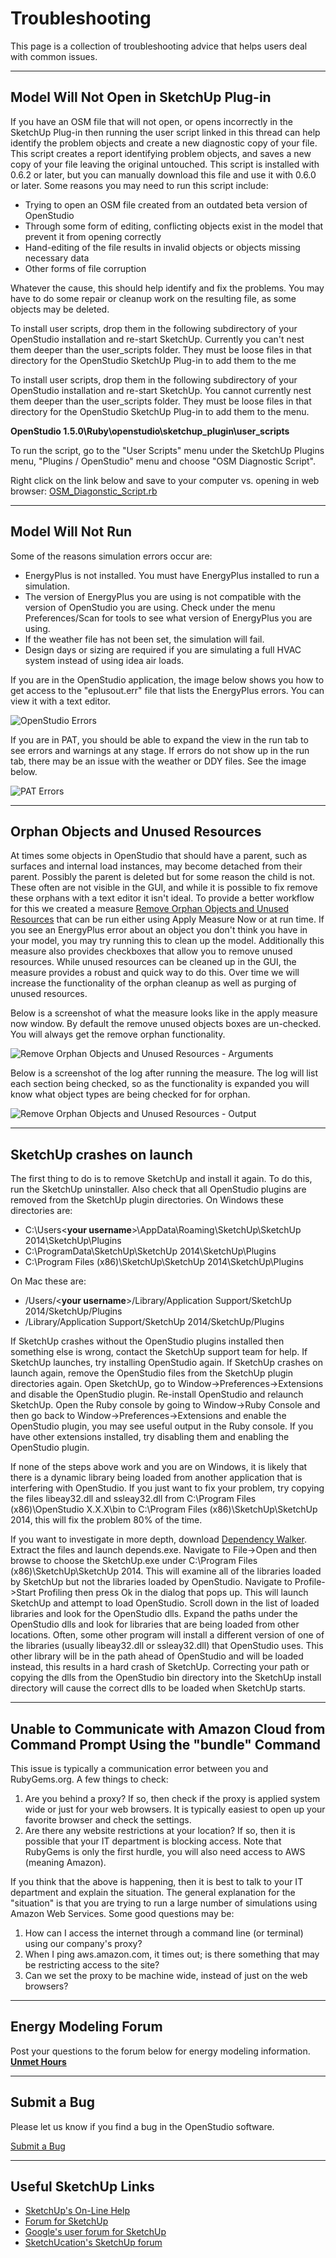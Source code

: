 <h1>Troubleshooting</h1>
This page is a collection of troubleshooting advice that helps users deal with common issues.

_________________

## Model Will Not Open in SketchUp Plug-in
If you have an OSM file that will not open, or opens incorrectly in the SketchUp Plug-in then running the user script linked in this thread can help identify the problem objects and create a new diagnostic copy of your file. This script creates a report identifying problem objects, and saves a new copy of your file leaving the original untouched. This script is installed with 0.6.2 or later, but you can manually download this file and use it with 0.6.0 or later. Some reasons you may need to run this script include:

- Trying to open an OSM file created from an outdated beta version of OpenStudio
- Through some form of editing, conflicting objects exist in the model that prevent it from opening correctly
- Hand-editing of the file results in invalid objects or objects missing necessary data
- Other forms of file corruption

Whatever the cause, this should help identify and fix the problems. You may have to do some repair or cleanup work on the resulting file, as some objects may be deleted.

To install user scripts, drop them in the following subdirectory of your OpenStudio installation and re-start SketchUp. Currently you can't nest them deeper than the user_scripts folder. They must be loose files in that directory for the OpenStudio SketchUp Plug-in to add them to the me

To install user scripts, drop them in the following subdirectory of your OpenStudio installation and re-start SketchUp. You cannot currently nest them deeper than the user_scripts folder. They must be loose files in that directory for the OpenStudio SketchUp Plug-in to add them to the menu.

__OpenStudio 1.5.0\Ruby\openstudio\sketchup_plugin\user_scripts__

To run the script, go to the "User Scripts" menu under the SketchUp Plugins menu, "Plugins / OpenStudio" menu and choose "OSM Diagnostic Script".

Right click on the link below and save to your computer vs. opening in web browser:
[OSM_Diagonstic_Script.rb](../../img/scripts/OSM_Diagnostic_Script.rb)

_________________

## Model Will Not Run
Some of the reasons simulation errors occur are:

- EnergyPlus is not installed. You must have EnergyPlus installed to run a simulation.
- The version of EnergyPlus you are using is not compatible with the version of OpenStudio you are using. Check under the menu Preferences/Scan for tools to see what version of EnergyPlus you are using.
- If the weather file has not been set, the simulation will fail.
- Design days or sizing are required if you are simulating a full HVAC system instead of using idea air loads.

If you are in the OpenStudio application, the image below shows you how to get access to the "eplusout.err" file that lists the EnergyPlus errors. You can view it with a text editor.

![OpenStudio Errors](../../img/help/os_errors.png)

If you are in PAT, you should be able to expand the view in the run tab to see errors and warnings at any stage. If errors do not show up in the run tab, there may be an issue with the weather or DDY files. See the image below.

![PAT Errors](../../img/help/pat_errors.png)

_________________

## Orphan Objects and Unused Resources
At times some objects in OpenStudio that should have a parent, such as surfaces and internal load instances, may become detached from their parent. Possibly the parent is deleted but for some reason the child is not. These often are not visible in the GUI, and while it is possible to fix remove these orphans with a text editor it isn't ideal. To provide a better workflow for this we created a measure [Remove Orphan Objects and Unused Resources](https://bcl.nrel.gov/node/82267) that can be run either using Apply Measure Now or at run time. If you see an EnergyPlus error about an object you don't think you have in your model, you may try running this to clean up the model. Additionally this measure also provides checkboxes that allow you to remove unused resources. While unused resources can be cleaned up in the GUI, the measure provides a robust and quick way to do this. Over time we will increase the functionality of the orphan cleanup as well as purging of unused resources. 

Below is a screenshot of what the measure looks like in the apply measure now window. By default the remove unused objects boxes are un-checked. You will always get the remove orphan functionality. 

![Remove Orphan Objects and Unused Resources - Arguments](../../img/help/orphan_purge_argview.png)

Below is a screenshot of the log after running the measure. The log will list each section being checked, so as the functionality is expanded you will know what object types are being checked for for orphan.

![Remove Orphan Objects and Unused Resources - Output](../../img/help/orphan_purge_outputview.png)

_________________

## SketchUp crashes on launch
The first thing to do is to remove SketchUp and install it again. To do this, run the SketchUp uninstaller. Also check that all OpenStudio plugins are removed from the SketchUp plugin directories. On Windows these directories are:

- C:\Users\<__your username__>\AppData\Roaming\SketchUp\SketchUp 2014\SketchUp\Plugins
- C:\ProgramData\SketchUp\SketchUp 2014\SketchUp\Plugins
- C:\Program Files (x86)\SketchUp\SketchUp 2014\SketchUp\Plugins

On Mac these are:

- /Users/<__your username__>/Library/Application Support/SketchUp 2014/SketchUp/Plugins
- /Library/Application Support/SketchUp 2014/SketchUp/Plugins

If SketchUp crashes without the OpenStudio plugins installed then something else is wrong, contact the SketchUp support team for help. If SketchUp launches, try installing OpenStudio again. If SketchUp crashes on launch again, remove the OpenStudio files from the SketchUp plugin directories again. Open SketchUp, go to Window->Preferences->Extensions and disable the OpenStudio plugin. Re-install OpenStudio and relaunch SketchUp. Open the Ruby console by going to Window->Ruby Console and then go back to Window->Preferences->Extensions and enable the OpenStudio plugin, you may see useful output in the Ruby console. If you have other extensions installed, try disabling them and enabling the OpenStudio plugin.

If none of the steps above work and you are on Windows, it is likely that there is a dynamic library being loaded from another application that is interfering with OpenStudio. If you just want to fix your problem, try copying the files libeay32.dll and ssleay32.dll from C:\Program Files (x86)\OpenStudio X.X.X\bin to C:\Program Files (x86)\SketchUp\SketchUp 2014, this will fix the problem 80% of the time.

If you want to investigate in more depth, download [Dependency Walker](http://www.dependencywalker.com/). Extract the files and launch depends.exe. Navigate to File->Open and then browse to choose the SketchUp.exe under C:\Program Files (x86)\SketchUp\SketchUp 2014\. This will examine all of the libraries loaded by SketchUp but not the libraries loaded by OpenStudio. Navigate to Profile->Start Profiling then press Ok in the dialog that pops up. This will launch SketchUp and attempt to load OpenStudio. Scroll down in the list of loaded libraries and look for the OpenStudio dlls. Expand the paths under the OpenStudio dlls and look for libraries that are being loaded from other locations. Often, some other program will install a different version of one of the libraries (usually libeay32.dll or ssleay32.dll) that OpenStudio uses. This other library will be in the path ahead of OpenStudio and will be loaded instead, this results in a hard crash of SketchUp. Correcting your path or copying the dlls from the OpenStudio bin directory into the SketchUp install directory will cause the correct dlls to be loaded when SketchUp starts.

_________________

## Unable to Communicate with Amazon Cloud from Command Prompt Using the "bundle" Command
This issue is typically a communication error between you and RubyGems.org. A few things to check:

1. Are you behind a proxy? If so, then check if the proxy is applied system wide or just for your web browsers. It is typically easiest to open up your favorite browser and check the settings.
2. Are there any website restrictions at your location? If so, then it is possible that your IT department is blocking access. Note that RubyGems is only the first hurdle, you will also need access to AWS (meaning Amazon).

If you think that the above is happening, then it is best to talk to your IT department and explain the situation. The general explanation for the "situation" is that you are trying to run a large number of simulations using Amazon Web Services. Some good questions may be:

1. How can I access the internet through a command line (or terminal) using our company's proxy?
2. When I ping aws.amazon.com, it times out; is there something that may be restricting access to the site?
3. Can we set the proxy to be machine wide, instead of just on the web browsers?

_________________

<!--## OpenStudio Crashes-->

<!--#Results Look Wrong## Under Heated and Cooled Hours-->

## Energy Modeling Forum
Post your questions to the forum below for energy modeling information.
[__Unmet Hours__](https://unmethours.com/questions/scope:all/sort:activity-desc/tags:openstudio/)

_________________

## Submit a Bug
Please let us know if you find a bug in the OpenStudio software.

<a class="btn btn-primary" role="button" href="https://www.openstudio.net/contact">Submit a Bug</a>

_________________

## Useful SketchUp Links
- [SketchUp's On-Line Help](http://help.sketchup.com/en)
- [Forum for SketchUp](https://productforums.google.com/forum/?hl=en#!categories/sketchup/sketchup)
- [Google's user forum for SketchUp](https://productforums.google.com/forum/?hl=en#!categories/sketchup/sketchup)
- [SketchUcation's SketchUp forum](http://sketchucation.com/forums/)
